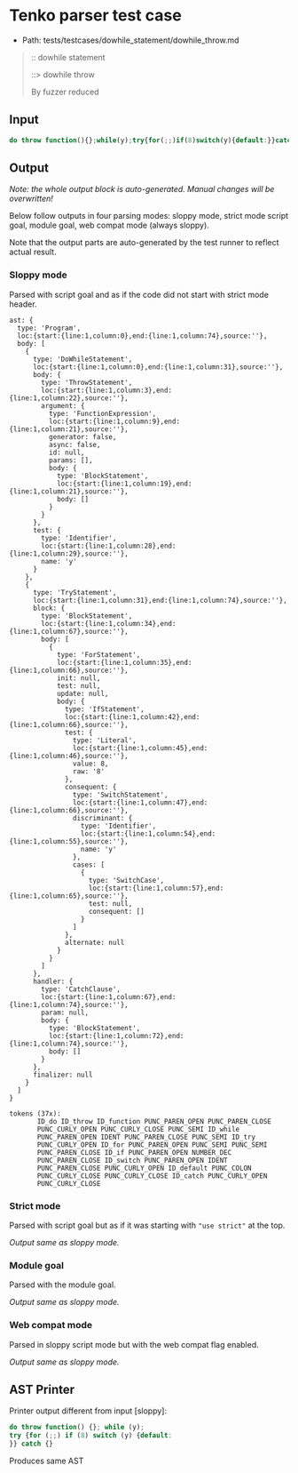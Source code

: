 # Tenko parser test case

- Path: tests/testcases/dowhile_statement/dowhile_throw.md

> :: dowhile statement
>
> ::> dowhile throw
>
> By fuzzer reduced


## Input

`````js
do throw function(){};while(y);try{for(;;)if(8)switch(y){default:}}catch{}
`````

## Output

_Note: the whole output block is auto-generated. Manual changes will be overwritten!_

Below follow outputs in four parsing modes: sloppy mode, strict mode script goal, module goal, web compat mode (always sloppy).

Note that the output parts are auto-generated by the test runner to reflect actual result.

### Sloppy mode

Parsed with script goal and as if the code did not start with strict mode header.

`````
ast: {
  type: 'Program',
  loc:{start:{line:1,column:0},end:{line:1,column:74},source:''},
  body: [
    {
      type: 'DoWhileStatement',
      loc:{start:{line:1,column:0},end:{line:1,column:31},source:''},
      body: {
        type: 'ThrowStatement',
        loc:{start:{line:1,column:3},end:{line:1,column:22},source:''},
        argument: {
          type: 'FunctionExpression',
          loc:{start:{line:1,column:9},end:{line:1,column:21},source:''},
          generator: false,
          async: false,
          id: null,
          params: [],
          body: {
            type: 'BlockStatement',
            loc:{start:{line:1,column:19},end:{line:1,column:21},source:''},
            body: []
          }
        }
      },
      test: {
        type: 'Identifier',
        loc:{start:{line:1,column:28},end:{line:1,column:29},source:''},
        name: 'y'
      }
    },
    {
      type: 'TryStatement',
      loc:{start:{line:1,column:31},end:{line:1,column:74},source:''},
      block: {
        type: 'BlockStatement',
        loc:{start:{line:1,column:34},end:{line:1,column:67},source:''},
        body: [
          {
            type: 'ForStatement',
            loc:{start:{line:1,column:35},end:{line:1,column:66},source:''},
            init: null,
            test: null,
            update: null,
            body: {
              type: 'IfStatement',
              loc:{start:{line:1,column:42},end:{line:1,column:66},source:''},
              test: {
                type: 'Literal',
                loc:{start:{line:1,column:45},end:{line:1,column:46},source:''},
                value: 8,
                raw: '8'
              },
              consequent: {
                type: 'SwitchStatement',
                loc:{start:{line:1,column:47},end:{line:1,column:66},source:''},
                discriminant: {
                  type: 'Identifier',
                  loc:{start:{line:1,column:54},end:{line:1,column:55},source:''},
                  name: 'y'
                },
                cases: [
                  {
                    type: 'SwitchCase',
                    loc:{start:{line:1,column:57},end:{line:1,column:65},source:''},
                    test: null,
                    consequent: []
                  }
                ]
              },
              alternate: null
            }
          }
        ]
      },
      handler: {
        type: 'CatchClause',
        loc:{start:{line:1,column:67},end:{line:1,column:74},source:''},
        param: null,
        body: {
          type: 'BlockStatement',
          loc:{start:{line:1,column:72},end:{line:1,column:74},source:''},
          body: []
        }
      },
      finalizer: null
    }
  ]
}

tokens (37x):
       ID_do ID_throw ID_function PUNC_PAREN_OPEN PUNC_PAREN_CLOSE
       PUNC_CURLY_OPEN PUNC_CURLY_CLOSE PUNC_SEMI ID_while
       PUNC_PAREN_OPEN IDENT PUNC_PAREN_CLOSE PUNC_SEMI ID_try
       PUNC_CURLY_OPEN ID_for PUNC_PAREN_OPEN PUNC_SEMI PUNC_SEMI
       PUNC_PAREN_CLOSE ID_if PUNC_PAREN_OPEN NUMBER_DEC
       PUNC_PAREN_CLOSE ID_switch PUNC_PAREN_OPEN IDENT
       PUNC_PAREN_CLOSE PUNC_CURLY_OPEN ID_default PUNC_COLON
       PUNC_CURLY_CLOSE PUNC_CURLY_CLOSE ID_catch PUNC_CURLY_OPEN
       PUNC_CURLY_CLOSE
`````

### Strict mode

Parsed with script goal but as if it was starting with `"use strict"` at the top.

_Output same as sloppy mode._

### Module goal

Parsed with the module goal.

_Output same as sloppy mode._

### Web compat mode

Parsed in sloppy script mode but with the web compat flag enabled.

_Output same as sloppy mode._

## AST Printer

Printer output different from input [sloppy]:

````js
do throw function() {}; while (y);
try {for (;;) if (8) switch (y) {default:
}} catch {}
````

Produces same AST
